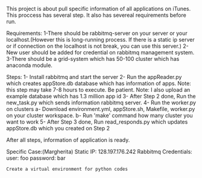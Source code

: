 This project is about pull specific information of  all applications on iTunes. This proccess has several step. It also has severeal requirements before run.

Requirements:
1-There should be rabbitmq-server on your server or your localhost.(However this is long-running process. If there is a static ip server or if connection on the localhost is not break, you can use this server.)
2-New user should be added for credential on rabbitmq management system.
3-There should be a grid-system which has 50-100 cluster which has anaconda module.

Steps:
1- Install rabbitmq and start the server
2- Run the appReader.py which creates appStore.db database which has information of apps.
Note: this step may take 7-8 hours to execute. Be patient.
Note: I also upload an example database which has 1.3 million app id 
3- After Step 2 done, Run the new_task.py which sends information rabbitmq server.
4- Run the worker.py on clusters
	a- Download environment.yml, appStore.sh, Makefile, worker.py on your cluster workspace.
	b- Run 'make' command how many cluster you want to work
5- After Step 3 done, Run read_responds.py which updates appStore.db which you created on Step 2

After all steps, information of application is ready.

Specific Case:(Margherita)
	Static IP: 128.197.176.242
	Rabbitmq Credentials:
		user: foo
		password: bar

	Create a virtual environment for python codes
